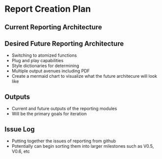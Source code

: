# Report Creation Plan

## Current Reporting Architecture

## Desired Future Reporting Architecture

- Switching to atomized functions
- Plug and play capabilities
- Style dictionaries for determining
- Multiple output avenues including PDF
- Create a mermaid chart to visualize what the future architecure will look like


## Outputs

- Current and future outputs of the reporting modules
- Will be the primary goals for iteration

## Issue Log

- Putting together the issues of reporting from github
- Potentially can begin sorting them into larger milestones such as V0.5, V0.6, etc